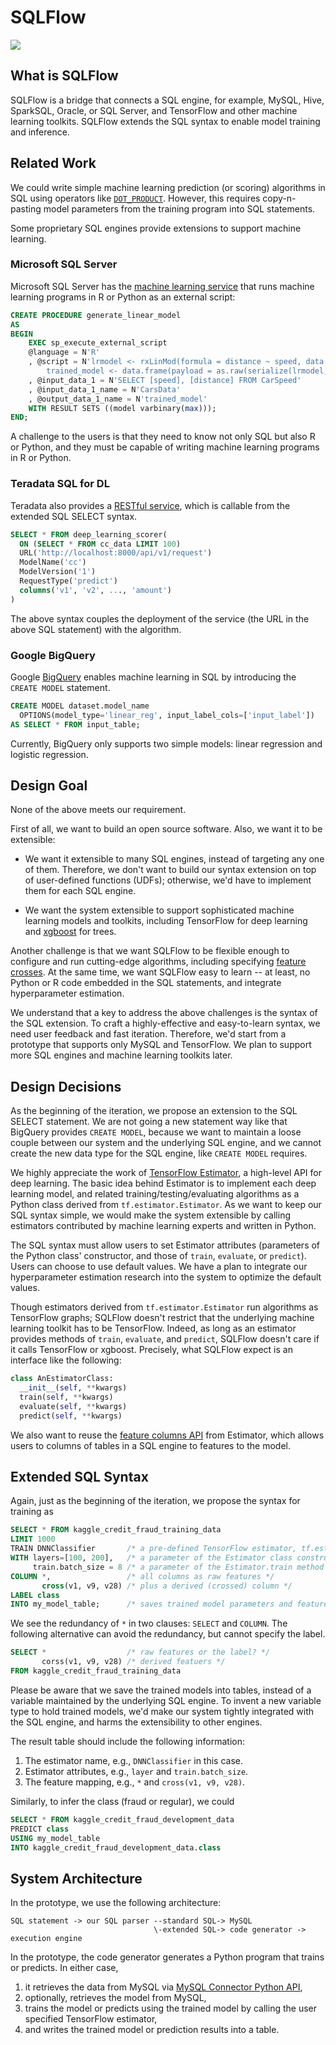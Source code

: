# SQLFlow

![](https://travis-ci.com/wangkuiyi/sqlflow.svg?token=RA1TUtuBzgTZC3xSQF9x&branch=develop)

## What is SQLFlow

SQLFlow is a bridge that connects a SQL engine, for example, MySQL, Hive, SparkSQL, Oracle, or SQL Server, and TensorFlow and other machine learning toolkits.  SQLFlow extends the SQL syntax to enable model training and inference.

## Related Work

We could write simple machine learning prediction (or scoring) algorithms in SQL using operators like [`DOT_PRODUCT`](https://thenewstack.io/sql-fans-can-now-develop-ml-applications/).  However, this requires copy-n-pasting model parameters from the training program into SQL statements.

Some proprietary SQL engines provide extensions to support machine learning.

### Microsoft SQL Server

Microsoft SQL Server has the [machine learning service](https://docs.microsoft.com/en-us/sql/advanced-analytics/tutorials/rtsql-create-a-predictive-model-r?view=sql-server-2017) that runs machine learning programs in R or Python as an external script:

```sql
CREATE PROCEDURE generate_linear_model
AS
BEGIN
    EXEC sp_execute_external_script
    @language = N'R'
    , @script = N'lrmodel <- rxLinMod(formula = distance ~ speed, data = CarsData);
        trained_model <- data.frame(payload = as.raw(serialize(lrmodel, connection=NULL)));'
    , @input_data_1 = N'SELECT [speed], [distance] FROM CarSpeed'
    , @input_data_1_name = N'CarsData'
    , @output_data_1_name = N'trained_model'
    WITH RESULT SETS ((model varbinary(max)));
END;
```

A challenge to the users is that they need to know not only SQL but also R or Python, and they must be capable of writing machine learning programs in R or Python.

### Teradata SQL for DL

Teradata also provides a [RESTful service](https://www.linkedin.com/pulse/sql-deep-learning-sql-dl-omri-shiv), which is callable from the extended SQL SELECT syntax.

```sql
SELECT * FROM deep_learning_scorer(
  ON (SELECT * FROM cc_data LIMIT 100)
  URL('http://localhost:8000/api/v1/request')
  ModelName('cc')
  ModelVersion('1')
  RequestType('predict')
  columns('v1', 'v2', ..., 'amount')
)
```

The above syntax couples the deployment of the service (the URL in the above SQL statement) with the algorithm.

### Google BigQuery

Google [BigQuery](https://cloud.google.com/bigquery/docs/bigqueryml-intro) enables machine learning in SQL by introducing the `CREATE MODEL` statement.

```sql
CREATE MODEL dataset.model_name
  OPTIONS(model_type='linear_reg', input_label_cols=['input_label'])
AS SELECT * FROM input_table; 
```

Currently, BigQuery only supports two simple models: linear regression and logistic regression.

## Design Goal

None of the above meets our requirement.

First of all, we want to build an open source software.  Also, we want it to be extensible:

- We want it extensible to many SQL engines, instead of targeting any one of them.  Therefore, we don't want to build our syntax extension on top of user-defined functions (UDFs); otherwise, we'd have to implement them for each SQL engine.

- We want the system extensible to support sophisticated machine learning models and toolkits, including TensorFlow for deep learning and [xgboost](https://github.com/dmlc/xgboost) for trees.

Another challenge is that we want SQLFlow to be flexible enough to configure and run cutting-edge algorithms, including specifying [feature crosses](https://www.tensorflow.org/api_docs/python/tf/feature_column/crossed_column). At the same time, we want SQLFlow easy to learn -- at least, no Python or R code embedded in the SQL statements, and integrate hyperparameter estimation.

We understand that a key to address the above challenges is the syntax of the SQL extension. To craft a highly-effective and easy-to-learn syntax, we need user feedback and fast iteration.  Therefore, we'd start from a prototype that supports only MySQL and TensorFlow.  We plan to support more SQL engines and machine learning toolkits later.

## Design Decisions

As the beginning of the iteration, we propose an extension to the SQL SELECT statement. We are not going a new statement way like that BigQuery provides `CREATE MODEL`, because we want to maintain a loose couple between our system and the underlying SQL engine, and we cannot create the new data type for the SQL engine, like `CREATE MODEL` requires.

We highly appreciate the work of [TensorFlow Estimator](https://www.tensorflow.org/guide/estimators), a high-level API for deep learning. The basic idea behind Estimator is to implement each deep learning model, and related training/testing/evaluating algorithms as a Python class derived from `tf.estimator.Estimator`.  As we want to keep our SQL syntax simple, we would make the system extensible by calling estimators contributed by machine learning experts and written in Python.

The SQL syntax must allow users to set Estimator attributes (parameters of the Python class' constructor, and those of `train`, `evaluate`, or `predict`).  Users can choose to use default values.  We have a plan to integrate our hyperparameter estimation research into the system to optimize the default values.

Though estimators derived from `tf.estimator.Estimator` run algorithms as TensorFlow graphs; SQLFlow doesn't restrict that the underlying machine learning toolkit has to be TensorFlow.  Indeed, as long as an estimator provides methods of `train`, `evaluate`, and `predict`, SQLFlow doesn't care if it calls TensorFlow or xgboost. Precisely, what SQLFlow expect is an interface like the following:

```python
class AnEstimatorClass:
  __init__(self, **kwargs)
  train(self, **kwargs)
  evaluate(self, **kwargs)
  predict(self, **kwargs)
```

We also want to reuse the [feature columns API](https://www.tensorflow.org/guide/feature_columns) from Estimator, which allows users to columns of tables in a SQL engine to features to the model.


## Extended SQL Syntax

Again, just as the beginning of the iteration, we propose the syntax for training as

```sql
SELECT * FROM kaggle_credit_fraud_training_data
LIMIT 1000
TRAIN DNNClassifier       /* a pre-defined TensorFlow estimator, tf.estimator.DNNClassifier */
WITH layers=[100, 200],   /* a parameter of the Estimator class constructor */
     train.batch_size = 8 /* a parameter of the Estimator.train method */
COLUMN *,                 /* all columns as raw features */
       cross(v1, v9, v28) /* plus a derived (crossed) column */
LABEL class
INTO my_model_table;      /* saves trained model parameters and features into a table */
```

We see the redundancy of `*` in two clauses: `SELECT` and `COLUMN`.  The following alternative can avoid the redundancy, but cannot specify the label.

```sql
SELECT *                  /* raw features or the label? */
       corss(v1, v9, v28) /* derived featuers */
FROM kaggle_credit_fraud_training_data
```

Please be aware that we save the trained models into tables, instead of a variable maintained by the underlying SQL engine.  To invent a new variable type to hold trained models, we'd make our system tightly integrated with the SQL engine, and harms the extensibility to other engines.

The result table should include the following information:

1. The estimator name, e.g., `DNNClassifier` in this case.
1. Estimator attributes, e.g., `layer` and `train.batch_size`.
1. The feature mapping, e.g., `*` and `cross(v1, v9, v28)`.

Similarly, to infer the class (fraud or regular), we could

```sql
SELECT * FROM kaggle_credit_fraud_development_data
PREDICT class
USING my_model_table
INTO kaggle_credit_fraud_development_data.class
```

## System Architecture

In the prototype, we use the following architecture:

```
SQL statement -> our SQL parser --standard SQL-> MySQL
                                \-extended SQL-> code generator -> execution engine
```

In the prototype, the code generator generates a Python program that trains or predicts.  In either case,

1. it retrieves the data from MySQL via [MySQL Connector Python API](https://dev.mysql.com/downloads/connector/python/),
1. optionally, retrieves the model from MySQL,
1. trains the model or predicts using the trained model by calling the user specified  TensorFlow estimator,
1. and writes the trained model or prediction results into a table.
